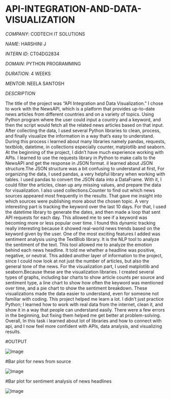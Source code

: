 # API-INTEGRATION-AND-DATA-VISUALIZATION

*COMPANY*: CODTECH IT SOLUTIONS

*NAME*: HARSHINI J

*INTERN ID*: CT04DG2834

*DOMAIN*: PYTHON PROGRAMMING

*DURATION*: 4 WEEKS

*MENTOR*: NEELA SANTOSH

 *DESCRIPTION*

The title of the project was “API Integration and Data Visualization.” I chose to work with the NewsAPI, which is a platform that provides up-to-date news articles from different countries and on a variety of topics. Using Python program where the user could input a country and a keyword, and then the script would fetch all the related news articles based on that input. After collecting the data, I used several Python libraries to clean, process, and finally visualize the information in a way that’s easy to understand. During this process i learned about many libraries namely pandas, requests, textblob, datetime, in collections especially counter, matplotlib and seaborn.
At the beginning of the project, I didn’t have much experience working with APIs. I learned to use the requests library in Python to make calls to the NewsAPI and get the response in JSON format. iI learned about JSON structure.The JSON structure was a bit confusing to understand at first, 
For organizing the data, I used pandas, a very helpful library when working with tables. I used pandas to convert the JSON data into a DataFrame. With it, I could filter the articles, clean up any missing values, and prepare the data for visualization. I also used collections.Counter to find out which news sources appeared most frequently in the results. That gave me insight into which sources were publishing more about the chosen topic.
A very interesting part is tracking the keyword over the last 10 days. For that, I used the datetime library to generate the dates, and then made a loop that sent API requests for each day. This allowed me to see if a keyword was becoming more or less popular over time. I found this dynamic tracking really interesting because it showed real-world news trends based on the keyword given by the user.
One of the most exciting features I added was sentiment analysis using the TextBlob library. It is the NLP tool to analyze the sentiment of the text. This tool allowed me to analyze the emotion behind each news headline. It told me whether a headline was positive, negative, or neutral. This added another layer of information to the project, since I could now look at not just the number of articles, but also the general tone of the news.
For the visualization part, I used matplotlib and seaborn.Because these are the visualization libraries. I created several types of graphs, including bar charts to show article counts per source and sentiment type, a line chart to show how often the keyword was mentioned over time, and a pie chart to show the sentiment breakdown. These visualizations made the data easier to understand, even for someone not familiar with coding.
This project helped me learn a lot. I didn’t just practice Python; I learned how to work with real data from the internet, clean it, and show it in a way that people can understand easily. There were a few errors in the beginning, but fixing them helped me get better at problem-solving. Overall, In this task i learned about lot of libraries and how to connect with api, and I now feel more confident with APIs, data analysis, and visualizing results.

#OUTPUT

![Image](https://github.com/user-attachments/assets/3bbb5ade-d8f8-47b4-9ddf-ac4823f7ee13)

#Bar plot for news from source

![Image](https://github.com/user-attachments/assets/cd7e424f-cf36-4171-9680-a1f217bdbe6d)

#Bar plot for sentiment analysis of news headlines

![Image](https://github.com/user-attachments/assets/16d5c7b9-6889-4ac9-8224-5f79687eb86c)


